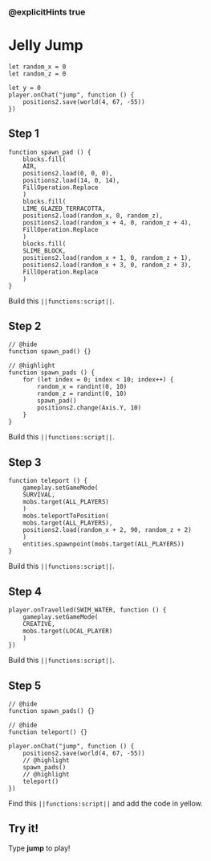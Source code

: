 ### @explicitHints true


# Jelly Jump



```customts
let random_x = 0
let random_z = 0
```

```template
let y = 0
player.onChat("jump", function () {
    positions2.save(world(4, 67, -55))
})
```
## Step 1

```blocks
function spawn_pad () {
    blocks.fill(
    AIR,
    positions2.load(0, 0, 0),
    positions2.load(14, 0, 14),
    FillOperation.Replace
    )
    blocks.fill(
    LIME_GLAZED_TERRACOTTA,
    positions2.load(random_x, 0, random_z),
    positions2.load(random_x + 4, 0, random_z + 4),
    FillOperation.Replace
    )
    blocks.fill(
    SLIME_BLOCK,
    positions2.load(random_x + 1, 0, random_z + 1),
    positions2.load(random_x + 3, 0, random_z + 3),
    FillOperation.Replace
    )
}
```

Build this ``||functions:script||``.

## Step 2

```blocks
// @hide
function spawn_pad() {}

// @highlight
function spawn_pads () {
    for (let index = 0; index < 10; index++) {
        random_x = randint(0, 10)
        random_z = randint(0, 10)
        spawn_pad()
        positions2.change(Axis.Y, 10)
    }
}
```

Build this ``||functions:script||``.

## Step 3

```blocks
function teleport () {
    gameplay.setGameMode(
    SURVIVAL,
    mobs.target(ALL_PLAYERS)
    )
    mobs.teleportToPosition(
    mobs.target(ALL_PLAYERS),
    positions2.load(random_x + 2, 90, random_z + 2)
    )
    entities.spawnpoint(mobs.target(ALL_PLAYERS))
}
```

Build this ``||functions:script||``.

## Step 4

```blocks
player.onTravelled(SWIM_WATER, function () {
    gameplay.setGameMode(
    CREATIVE,
    mobs.target(LOCAL_PLAYER)
    )
})
```

Build this ``||functions:script||``.

## Step 5

```blocks
// @hide
function spawn_pads() {}

// @hide
function teleport() {}

player.onChat("jump", function () {
    positions2.save(world(4, 67, -55))
    // @highlight
    spawn_pads()
    // @highlight
    teleport()
})
```

Find this ``||functions:script||`` and add the code in yellow.

## Try it!

Type **jump** to play!